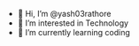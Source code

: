 - 👋 Hi, I’m @yash03rathore
- 👀 I’m interested in Technology
- 🌱 I’m currently learning coding

<!---
yash03rathore/yash03rathore is a ✨ special ✨ repository because its `README.md` (this file) appears on your GitHub profile.
You can click the Preview link to take a look at your changes.
--->
